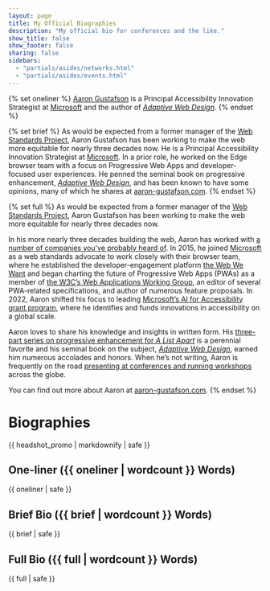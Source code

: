 ```yaml
---
layout: page
title: My Official Biographies
description: "My official bio for conferences and the like."
show_title: false
show_footer: false
sharing: false
sidebars: 
  - "partials/asides/networks.html"
  - "partials/asides/events.html"
---
```


{% set oneliner %}
[Aaron Gustafson](http://www.aaron-gustafson.com/) is a Principal Accessibility Innovation Strategist at [Microsoft](http://www.microsoft.com/) and the author of [<cite>Adaptive Web Design</cite>](http://adaptivewebdesign.com).
{% endset %}

{% set brief %}
As would be expected from a former manager of the [Web Standards Project](http://webstandards.org), Aaron Gustafson has been working to make the web more equitable for nearly three decades now. He is a Principal Accessibility Innovation Strategist at [Microsoft](http://www.microsoft.com/). In a prior role, he worked on the Edge browser team with a focus on Progressive Web Apps and developer-focused user experiences. He penned the seminal book on progressive enhancement, [<cite>Adaptive Web Design</cite>](http://adaptivewebdesign.com), and has been known to have some opinions, many of which he shares at [aaron-gustafson.com](https://www.aaron-gustafson.com/).
{% endset %}

{% set full %}
As would be expected from a former manager of the [Web Standards Project](http://webstandards.org), Aaron Gustafson has been working to make the web more equitable for nearly three decades now.

In his more nearly three decades building the web, Aaron has worked with <a href="https://www.aaron-gustafson.com/clients/" rel="nofollow">a number of companies you’ve probably heard of</a>. In 2015, he joined [Microsoft](http://www.microsoft.com/) as a web standards advocate to work closely with their browser team, where he established the developer-engagement platform [the Web We Want](https://webwewant.fyi) and began charting the future of Progressive Web Apps (PWAs) as a member of [the <abbr title="World Wide Web Consortium">W3C</abbr>’s Web Applications Working Group](https://www.w3.org/groups/wg/webapps), an editor of several PWA-related specifications, and author of numerous feature proposals. In 2022, Aaron shifted his focus to leading [Microsoft’s AI for Accessibility grant program](https://www.microsoft.com/en-us/ai/ai-for-accessibility), where he identifies and funds innovations in accessibility on a global scale.

Aaron loves to share his knowledge and insights in written form. His [three-part series on progressive enhancement for *A List Apart*](http://alistapart.com/author/agustafson) is a perennial favorite and his seminal book on the subject, [*Adaptive Web Design*](http://adaptivewebdesign.com), earned him numerous accolades and honors. When he’s not writing, Aaron is frequently on the road [presenting at conferences and running workshops](https://www.aaron-gustafson.com/speaking-engagements/) across the globe.

You can find out more about Aaron at [aaron-gustafson.com](https://www.aaron-gustafson.com/).
{% endset %}

# Biographies

<aside class="alternate">{{ headshot_promo | markdownify | safe }}</aside>

## One-liner ({{ oneliner | wordcount }} Words)

{{ oneliner | safe }}


## Brief Bio ({{ brief | wordcount }} Words)

{{ brief | safe }}


## Full Bio ({{ full | wordcount }} Words)

{{ full | safe }}